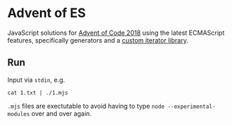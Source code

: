 # Advent of ES
JavaScript solutions for [Advent of Code 2018][AoC] using the latest ECMAScript features, specifically generators and a [custom iterator library](./util.mjs).

[AoC]: https://adventofcode.com/2018

## Run
Input via `stdin`, e.g. 

    cat 1.txt | ./1.mjs

`.mjs` files are exectutable to avoid having to type `node --experimental-modules` over and over again.
